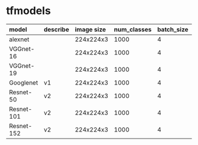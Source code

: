 # tfmodels


| model    | describe |   image size  |  num_classes | batch_size | memeory  | batch_size | memeory | batch_size | memeory |  
| :--------- | :------- | :--------     | :------ | :----- | :---------| :----- | :---------| :----- | :---------|
| alexnet |           | 224x224x3 | 1000       |  4 | 1302.49MB | 16 | 1543.92MB | 32 | 1865.82MB |
| VGGnet-16 |           | 224x224x3 | 1000       |  4 | 4276.89MB | 16 | 8806.11MB | 32 | 14845.06MB |
| VGGnet-19 |           | 224x224x3 | 1000       |  4 | 4529.20MB | 16 | 9496.75MB | 32 | 16120.15MB |
| Googlenet |    v1     | 224x224x3 | 1000       |  4 | 688.82MB | 16 | 2358.20MB | 32 | 4584.05MB |
| Resnet-50 |    v2     | 224x224x3 | 1000       |  4 | 3002.06MB | 16 | 10466.93MB | 32 | 20423.68MB |
| Resnet-101 |    v2     | 224x224x3 | 1000       |  4 | 5050.63MB | 16 | 17510.62MB | 32 | 34127.53MB |
| Resnet-152 |    v2     | 224x224x3 | 1000       |  4 | 7423.57MB | 16 | 26054.01MB | 32 | 50898.18MB|